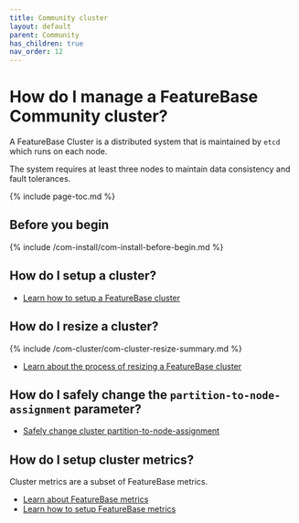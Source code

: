 ```yaml
---
title: Community cluster
layout: default
parent: Community
has_children: true
nav_order: 12
---
```

# How do I manage a FeatureBase Community cluster?

A FeatureBase Cluster is a distributed system that is maintained by `etcd` which runs on each node.

The system requires at least three nodes to maintain data consistency and fault tolerances. <!--from https://stackoverflowteams.com/c/molecula/questions/179-->

{% include page-toc.md %}

## Before you begin
{% include /com-install/com-install-before-begin.md %}

## How do I setup a cluster?

* [Learn how to setup a FeatureBase cluster](/docs/community/com-cluster/com-cluster-setup)

## How do I resize a cluster?

{% include /com-cluster/com-cluster-resize-summary.md %}

* [Learn about the process of resizing a FeatureBase cluster](/docs/community/com-cluster/com-cluster-resize)

## How do I safely change the `partition-to-node-assignment` parameter?

* [Safely change cluster partition-to-node-assignment](/docs/community/com-cluster/com-cluster-change-partition-node)

## How do I setup cluster metrics?

Cluster metrics are a subset of FeatureBase metrics.

* [Learn about FeatureBase metrics](/docs/community/com-monitoring/com-monitoring-metrics-fb#cluster-metrics)
* [Learn how to setup FeatureBase metrics](/docs/community/com-monitoring/com-monitoring-metrics-runtime-enable)

